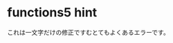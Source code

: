 # functions5 hint

これは一文字だけの修正ですむとてもよくあるエラーです。

<!---
This is a really common error that can be fixed by removing one character.
It happens because Rust distinguishes between expressions and statements: expressions return a value based on their operand(s), and statements simply return a () type which behaves just like `void` in C/C++ language.
We want to return a value of `i32` type from the `square` function, but it is returning a `()` type...
They are not the same. There are two solutions:
1. Add a `return` ahead of `num * num;`
2. remove `;`, make it to be `num * num`
--->
